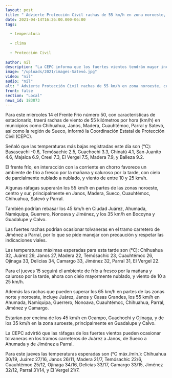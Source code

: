 ```yaml
---
layout: post
title: " Advierte Protección Civil rachas de 55 km/h en zona noroeste, centro y sur"
date: 2021-04-14T16:26:00.000-06:00
tags:
  
  - temperatura
  
  - clima
  
  - Protección Civil
  
author: nil
description: "La CEPC informa que los fuertes vientos tendrán mayor incidencia en Chihuahua, Janos, Madera, Cuauhtémoc, Parral y Satevó, así como la región de Sueco"
image: "/uploads/2021/images-Satevó.jpg"
video: "nil"
audio: "nil"
alt: " Advierte Protección Civil rachas de 55 km/h en zona noroeste, centro y sur"
front: false
section: "Local"
news_id: 183873
---
```


Para este miércoles 14 el Frente Frío número 50, con características de estacionario, traerá rachas de viento de 55 kilómetros por hora (km/h) en municipios como Chihuahua, Janos, Madera, Cuauhtémoc, Parral y Satevó, así como la región de Sueco, informó la Coordinación Estatal de Protección Civil (CEPC).

Señaló que las temperaturas más bajas registradas este día son (°C): Basaseachi -0.6, Temósachic 2.5, Guachochi 3.3, Chinatú 4.1, San Juanito 4.6, Majalca 6.9, Creel 7.3, El Vergel 7.5, Madera 7.9, y Balleza 9.2.

El frente frío, en interacción con la corriente en chorro favorece un ambiente de frío a fresco por la mañana y caluroso por la tarde, con cielo de parcialmente nublado a nublado, y viento de entre 10 y 25 km/h.

Algunas ráfagas superarán los 55 km/h en partes de las zonas noroeste, centro y sur, principalmente en Janos, Madera, Sueco, Cuauhtémoc, Chihuahua, Satevó y Parral.

También podrían rebasar los 45 km/h en Ciudad Juárez, Ahumada, Namiquipa, Guerrero, Nonoava y Jiménez, y los 35 km/h en Bocoyna y Guadalupe y Calvo.

Las fuertes rachas podrían ocasionar tolvaneras en el tramo carretero de Jiménez a Parral, por lo que se pide manejar con precaución y respetar las indicaciones viales.

Las temperaturas máximas esperadas para esta tarde son (°C): Chihuahua 32, Juárez 29, Janos 27, Madera 22, Temósachic 23, Cuauhtémoc 26, Ojinaga 33, Delicias 34, Camargo 33, Jiménez 32, Parral 31, El Vergel 22.

Para el jueves 15 seguirá el ambiente de frío a fresco por la mañana y caluroso por la tarde, ahora con cielo mayormente nublado, y viento de 10 a 25 km/h.

Además las rachas que pueden superar los 65 km/h en partes de las zonas norte y noroeste, incluye Juárez, Janos y Casas Grandes, los 55 km/h en Ahumada, Namiquipa, Guerrero, Nonoava, Cuauhtémoc, Chihuahua, Parral, Jiménez y Camargo.

Estarían por encima de los 45 km/h en Ocampo, Guachochi y Ojinaga, y de los 35 km/h en la zona suroeste, principalmente en Guadalupe y Calvo.

La CEPC advirtió que las ráfagas de los fuertes vientos pueden ocasionar tolvaneras en los tramos carreteros de Juárez a Janos, de Sueco a Ahumada y de Jiménez a Parral.

Para este jueves las temperaturas esperadas son (°C máx./mín.): Chihuahua 30/19, Juárez 27/16, Janos 26/11, Madera 21/7, Temósachic 22/6, Cuauhtémoc 25/12, Ojinaga 34/16, Delicias 33/17, Camargo 33/15, Jiménez 32/12, Parral 31/14, y El Vergel 21/7.